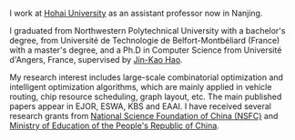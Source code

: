 I work at [Hohai University](https://www.hhu.edu.cn/) as an assistant professor now in Nanjing. 

I graduated from Northwestern Polytechnical University with a bachelor's degree, from Université de Technologie de Belfort-Montbéliard (France) with a master's degree, and a Ph.D in Computer Science from Université d'Angers, France, supervised by [Jin-Kao Hao](https://leria-info.univ-angers.fr/~jinkao.hao/). 

My research interest includes large-scale combinatorial optimization and intelligent optimization algorithms, which are mainly applied in vehicle routing, chip resource scheduling, graph layout, etc. The main published papers appear in EJOR, ESWA, KBS and EAAI.  I have received several research grants from [National Science Foundation of China (NSFC)](https://www.nsfc.gov.cn/) and [Ministry of Education of the People's Republic of China](http://www.moe.gov.cn/).
